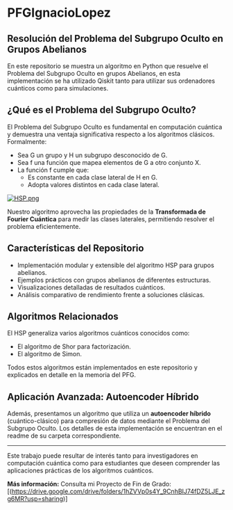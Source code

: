 # PFGIgnacioLopez

## **Resolución del Problema del Subgrupo Oculto en Grupos Abelianos**

En este repositorio se muestra un algoritmo en Python que resuelve el Problema del Subgrupo Oculto en grupos Abelianos, en esta implementación se ha utilizado Qiskit tanto para utilizar sus ordenadores cuánticos como para simulaciones.

## **¿Qué es el Problema del Subgrupo Oculto?**

El Problema del Subgrupo Oculto es fundamental en computación cuántica y demuestra una ventaja significativa respecto a los algoritmos clásicos. Formalmente:

- Sea G un grupo y H un subgrupo desconocido de G.
- Sea f una función que mapea elementos de G a otro conjunto X.
- La función f cumple que:
  - Es constante en cada clase lateral de H en G.
  - Adopta valores distintos en cada clase lateral.


[![HSP.png](https://i.postimg.cc/8zS7CfLR/HSP.png)](https://postimg.cc/RNgSsFsh)


Nuestro algoritmo aprovecha las propiedades de la **Transformada de Fourier Cuántica** para medir las clases laterales, permitiendo resolver el problema eficientemente.

## **Características del Repositorio**

- Implementación modular y extensible del algoritmo HSP para grupos abelianos.
- Ejemplos prácticos con grupos abelianos de diferentes estructuras.
- Visualizaciones detalladas de resultados cuánticos.
- Análisis comparativo de rendimiento frente a soluciones clásicas.

## **Algoritmos Relacionados**

El HSP generaliza varios algoritmos cuánticos conocidos como:

- El algoritmo de Shor para factorización.
- El algoritmo de Simon.

Todos estos algoritmos están implementados en este repositorio y explicados en detalle en la memoria del PFG.

## **Aplicación Avanzada: Autoencoder Híbrido**

Además, presentamos un algoritmo que utiliza un **autoencoder híbrido** (cuántico-clásico) para compresión de datos mediante el Problema del Subgrupo Oculto. Los detalles de esta implementación se encuentran en el readme de su carpeta correspondiente.

---

Este trabajo puede resultar de interés tanto para investigadores en computación cuántica como para estudiantes que deseen comprender las aplicaciones prácticas de los algoritmos cuánticos.

**Más información:** Consulta mi Proyecto de Fin de Grado: [(https://drive.google.com/drive/folders/1hZVVp0s4Y_9CnhBIJ74fDZ5LJE_zg6MR?usp=sharing)]
